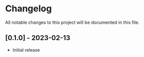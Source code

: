 # Changelog
All notable changes to this project will be documented in this file.

## [0.1.0] - 2023-02-13
- Initial release
